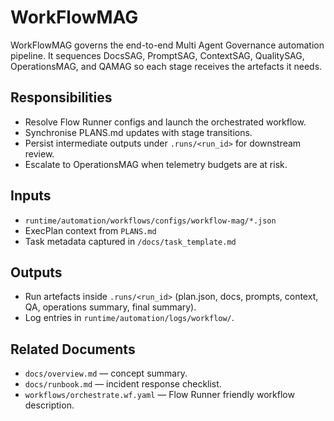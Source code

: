 # WorkFlowMAG

WorkFlowMAG governs the end-to-end Multi Agent Governance automation pipeline. It sequences
DocsSAG, PromptSAG, ContextSAG, QualitySAG, OperationsMAG, and QAMAG so each stage receives the artefacts it needs.

## Responsibilities
- Resolve Flow Runner configs and launch the orchestrated workflow.
- Synchronise PLANS.md updates with stage transitions.
- Persist intermediate outputs under `.runs/<run_id>` for downstream review.
- Escalate to OperationsMAG when telemetry budgets are at risk.

## Inputs
- `runtime/automation/workflows/configs/workflow-mag/*.json`
- ExecPlan context from `PLANS.md`
- Task metadata captured in `/docs/task_template.md`

## Outputs
- Run artefacts inside `.runs/<run_id>` (plan.json, docs, prompts, context, QA, operations summary, final summary).
- Log entries in `runtime/automation/logs/workflow/`.

## Related Documents
- `docs/overview.md` — concept summary.
- `docs/runbook.md` — incident response checklist.
- `workflows/orchestrate.wf.yaml` — Flow Runner friendly workflow description.
